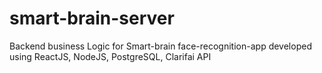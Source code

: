 # smart-brain-server
Backend business Logic for Smart-brain face-recognition-app developed using ReactJS, NodeJS, PostgreSQL, Clarifai API

